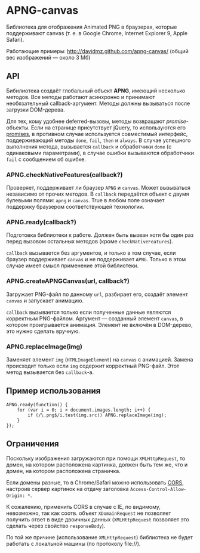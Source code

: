APNG-canvas
==============

Библиотека для отображения Animated PNG в браузерах, которые поддерживают canvas (т. е. в Google Chrome, Internet Explorer 9, Apple Safari).

Работающие примеры: http://davidmz.github.com/apng-canvas/ (общий вес изображений — около 3 Мб)

API
-----------

Бибилиотека создаёт глобальный объект **APNG**, имеющий несколько методов. Все методы работают асинхронно и принимают необязательный callback-аргумент. Методы должны вызываться после загрузки DOM-дерева.

Для тех, кому удобнее deferred-вызовы, методы возвращают *promise*-объекты. Если на странице присутствует jQuery, то используются его [promises](http://api.jquery.com/category/deferred-object/), в противном случае используется совместимый интерфейс, поддерживающий методы `done`, `fail`, `then` и `always`. В случае успешного выполнения метода, вызывается `callback` и обработчики `done` (с одинаковыми параметрами), в случае ошибки вызываются обработчики `fail` с сообщением об ошибке.

### APNG.checkNativeFeatures(callback?)

Проверяет, поддерживает ли браузер `APNG` и `canvas`. Может вызываться независимо от прочих методов. В `callback` передаётся объект с двумя булевыми полями: `apng` и `canvas`. True в любом поле означает поддержку браузером соответствующей технологии.

### APNG.ready(callback?)

Подготовка библиотеки к работе. Должен быть вызван хотя бы один раз перед вызовом остальных методов (кроме `checkNativeFeatures`).

`callback` вызывается без аргументов, и только в том случае, если браузер поддерживает `canvas` и не поддерживает `APNG`. Только в этом случае имеет смысл применение этой библиотеки.

### APNG.createAPNGCanvas(url, callback?)

Загружает PNG-файл по данному `url`, разбирает его, создаёт элемент `canvas` и запускает анимацию.

`callback` вызывается только если полученные данные являются корректным PNG-файлом. Аргумент — созданный элемент `canvas`, в котором проигрывается анимация. Элемент не включён в DOM-дерево, это нужно сделать вручную.

### APNG.replaceImage(img)

Заменяет элемент `img` (`HTMLImageElement`) на `canvas` с анимацией. Замена происходит только если `img` содержит корректный PNG-файл. Этот метод вызывается без `callback`-а.

Пример использования
--------------------

    APNG.ready(function() {
        for (var i = 0; i < document.images.length; i++) {
            if (/\.png$/i.test(img.src)) APNG.replaceImage(img);
        }
    });

Ограничения
-----------

Поскольку изображения загружаются при помощи `XMLHttpRequest`, то домен, на котором расположена картинка, должен быть тем же, что и домен, на котором расположена страничка.

Если домены разные, то в Chrome/Safari можно использовать [CORS](http://www.w3.org/TR/cors/ "Cross-Origin Resource Sharing"), настроив сервер картинок на отдачу заголовка `Access-Control-Allow-Origin: *`.

К сожалению, применить CORS в случае с IE, по видимому, невозможно, так как соотв. объект `XDomainRequest` не позволяет получить ответ в виде двоичных данных (`XMLHttpRequest` позволяет это сделать через свойство `responseBody`).

По той же причине (использование `XMLHttpRequest`) библиотека не будет работать с локальной машины (по протоколу file://).